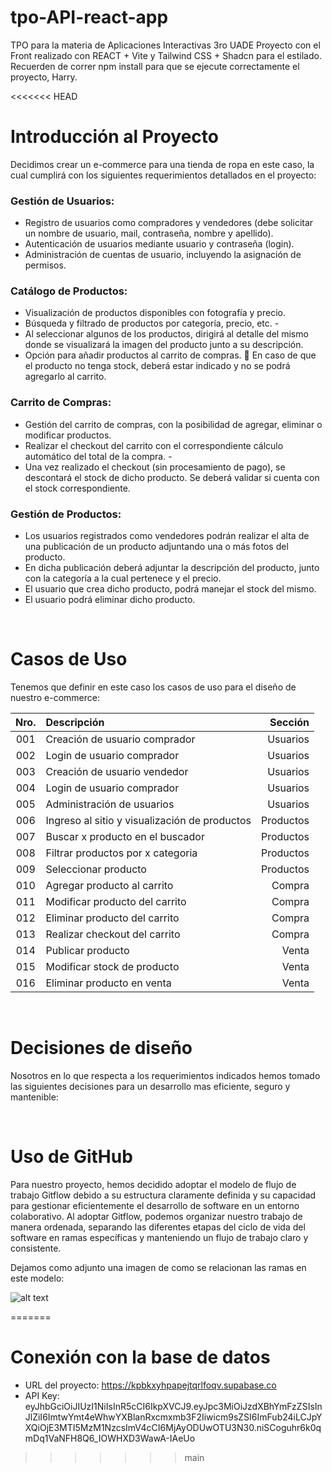 # tpo-API-react-app
TPO para la materia de Aplicaciones Interactivas 3ro UADE
Proyecto con el Front realizado con REACT + Vite y Tailwind CSS + Shadcn para el estilado.
Recuerden de correr npm install para que se ejecute correctamente el proyecto, Harry.

<<<<<<< HEAD
&nbsp;
# Introducción al Proyecto
Decidimos crear un e-commerce para una tienda de ropa en este caso, la cual cumplirá con los siguientes requerimientos detallados en el proyecto:

### Gestión de Usuarios:
- Registro de usuarios como compradores y vendedores (debe solicitar un nombre de usuario, mail, contraseña, nombre y apellido). 
- Autenticación de usuarios mediante usuario y contraseña (login). 
-  Administración de cuentas de usuario, incluyendo la asignación de permisos.

### Catálogo de Productos:
- Visualización de productos disponibles con fotografía y precio. 
- Búsqueda y filtrado de productos por categoría, precio, etc. -
- Al seleccionar algunos de los productos, dirigirá al detalle del mismo donde se visualizará la imagen del producto junto a su descripción. 
- Opción para añadir productos al carrito de compras.  En caso de que el producto no tenga stock, deberá estar indicado y no se podrá agregarlo al carrito.

### Carrito de Compras:
- Gestión del carrito de compras, con la posibilidad de agregar, eliminar o modificar productos. 
- Realizar el checkout del carrito con el correspondiente cálculo automático del total de la compra. -
- Una vez realizado el checkout (sin procesamiento de pago), se descontará el stock de dicho producto. Se deberá validar si cuenta con el stock correspondiente.

### Gestión de Productos:
- Los usuarios registrados como vendedores podrán realizar el alta de una publicación de un producto adjuntando una o más fotos del producto. 
- En dicha publicación deberá adjuntar la descripción del producto, junto con la categoría a la cual pertenece y el precio. 
- El usuario que crea dicho producto, podrá manejar el stock del mismo. 
- El usuario podrá eliminar dicho producto.

&nbsp;
# Casos de Uso
Tenemos que definir en este caso los casos de uso para el diseño de nuestro e-commerce:

| Nro. | Descripción | Sección     |
|:-----:|:-----|--------:|
| 001  | Creación de usuario comprador                  | Usuarios  |
| 002  | Login de usuario comprador                     | Usuarios  |
| 003  | Creación de usuario vendedor                   | Usuarios  |
| 004  | Login de usuario comprador                     | Usuarios  |
| 005  | Administración de usuarios                     | Usuarios  |
| 006  | Ingreso al sitio y visualización de productos  | Productos |
| 007  | Buscar x producto en el buscador               | Productos |
| 008  | Filtrar productos por x categoria              | Productos |
| 009  | Seleccionar producto                           | Productos |
| 010  | Agregar producto al carrito                    | Compra    |
| 011  | Modificar producto del carrito                 | Compra    |
| 012  | Eliminar producto del carrito                  | Compra    |
| 013  | Realizar checkout del carrito                  | Compra    |
| 014  | Publicar producto                              | Venta     |
| 015  | Modificar stock de producto                    | Venta     |
| 016  | Eliminar producto en venta                     | Venta     |


&nbsp;
# Decisiones de diseño
Nosotros en lo que respecta a los requerimientos indicados hemos tomado las siguientes decisiones para un desarrollo mas eficiente, seguro y mantenible:



&nbsp;
# Uso de GitHub
Para nuestro proyecto, hemos decidido adoptar el modelo de flujo de trabajo Gitflow debido a su estructura claramente definida y su capacidad para gestionar eficientemente el desarrollo de software en un entorno colaborativo. Al adoptar Gitflow, podemos organizar nuestro trabajo de manera ordenada, separando las diferentes etapas del ciclo de vida del software en ramas específicas y manteniendo un flujo de trabajo claro y consistente.

Dejamos como adjunto una imagen de como se relacionan las ramas en este modelo:

![alt text](https://miro.medium.com/v2/resize:fit:1400/1*3-0EDzE63S_UZx2KbIz_dg.png)

=======

# Conexión con la base de datos
- URL del proyecto: https://kpbkxyhpapejtqrlfoqv.supabase.co
- API Key: eyJhbGciOiJIUzI1NiIsInR5cCI6IkpXVCJ9.eyJpc3MiOiJzdXBhYmFzZSIsInJlZiI6ImtwYmt4eWhwYXBlanRxcmxmb3F2Iiwicm9sZSI6ImFub24iLCJpYXQiOjE3MTI5MzM1NzcsImV4cCI6MjAyODUwOTU3N30.niSCoguhr6k0qmDq1VaNFH8Q6_IOWHXD3WawA-IAeUo
>>>>>>> main
